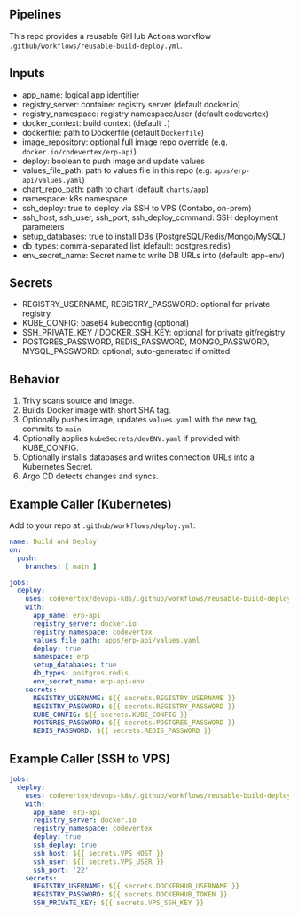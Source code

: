 Pipelines
---------

This repo provides a reusable GitHub Actions workflow `.github/workflows/reusable-build-deploy.yml`.

Inputs
------
- app_name: logical app identifier
- registry_server: container registry server (default docker.io)
- registry_namespace: registry namespace/user (default codevertex)
- docker_context: build context (default `.`)
- dockerfile: path to Dockerfile (default `Dockerfile`)
- image_repository: optional full image repo override (e.g. `docker.io/codevertex/erp-api`)
- deploy: boolean to push image and update values
- values_file_path: path to values file in this repo (e.g. `apps/erp-api/values.yaml`)
- chart_repo_path: path to chart (default `charts/app`)
- namespace: k8s namespace
- ssh_deploy: true to deploy via SSH to VPS (Contabo, on-prem)
- ssh_host, ssh_user, ssh_port, ssh_deploy_command: SSH deployment parameters
- setup_databases: true to install DBs (PostgreSQL/Redis/Mongo/MySQL)
- db_types: comma-separated list (default: postgres,redis)
- env_secret_name: Secret name to write DB URLs into (default: app-env)

Secrets
-------
- REGISTRY_USERNAME, REGISTRY_PASSWORD: optional for private registry
- KUBE_CONFIG: base64 kubeconfig (optional)
- SSH_PRIVATE_KEY / DOCKER_SSH_KEY: optional for private git/registry
- POSTGRES_PASSWORD, REDIS_PASSWORD, MONGO_PASSWORD, MYSQL_PASSWORD: optional; auto-generated if omitted

Behavior
--------
1. Trivy scans source and image.
2. Builds Docker image with short SHA tag.
3. Optionally pushes image, updates `values.yaml` with the new tag, commits to `main`.
4. Optionally applies `kubeSecrets/devENV.yaml` if provided with KUBE_CONFIG.
5. Optionally installs databases and writes connection URLs into a Kubernetes Secret.
6. Argo CD detects changes and syncs.

Example Caller (Kubernetes)
--------------
Add to your repo at `.github/workflows/deploy.yml`:

```yaml
name: Build and Deploy
on:
  push:
    branches: [ main ]

jobs:
  deploy:
    uses: codevertex/devops-k8s/.github/workflows/reusable-build-deploy.yml@main
    with:
      app_name: erp-api
      registry_server: docker.io
      registry_namespace: codevertex
      values_file_path: apps/erp-api/values.yaml
      deploy: true
      namespace: erp
      setup_databases: true
      db_types: postgres,redis
      env_secret_name: erp-api-env
    secrets:
      REGISTRY_USERNAME: ${{ secrets.REGISTRY_USERNAME }}
      REGISTRY_PASSWORD: ${{ secrets.REGISTRY_PASSWORD }}
      KUBE_CONFIG: ${{ secrets.KUBE_CONFIG }}
      POSTGRES_PASSWORD: ${{ secrets.POSTGRES_PASSWORD }}
      REDIS_PASSWORD: ${{ secrets.REDIS_PASSWORD }}
```

Example Caller (SSH to VPS)
---------------------------

```yaml
jobs:
  deploy:
    uses: codevertex/devops-k8s/.github/workflows/reusable-build-deploy.yml@main
    with:
      app_name: erp-api
      registry_server: docker.io
      registry_namespace: codevertex
      deploy: true
      ssh_deploy: true
      ssh_host: ${{ secrets.VPS_HOST }}
      ssh_user: ${{ secrets.VPS_USER }}
      ssh_port: '22'
    secrets:
      REGISTRY_USERNAME: ${{ secrets.DOCKERHUB_USERNAME }}
      REGISTRY_PASSWORD: ${{ secrets.DOCKERHUB_TOKEN }}
      SSH_PRIVATE_KEY: ${{ secrets.VPS_SSH_KEY }}
```


